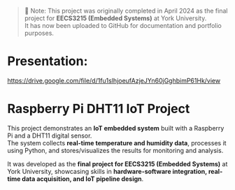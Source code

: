 > 📌 Note: This project was originally completed in April 2024 as the final project for **EECS3215 (Embedded Systems)** at York University.  
> It has now been uploaded to GitHub for documentation and portfolio purposes.

# Presentation:
https://drive.google.com/file/d/1fu1slhjoeufAzjeJYn60jGghbimP61Hk/view

# Raspberry Pi DHT11 IoT Project

This project demonstrates an **IoT embedded system** built with a Raspberry Pi and a DHT11 digital sensor.  
The system collects **real-time temperature and humidity data**, processes it using Python, and stores/visualizes the results for monitoring and analysis.  

It was developed as the **final project for EECS3215 (Embedded Systems)** at York University, showcasing skills in **hardware-software integration, real-time data acquisition, and IoT pipeline design**.
